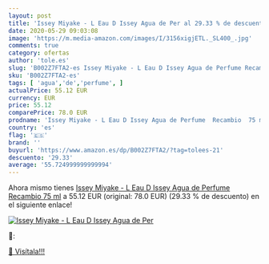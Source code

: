 ```yaml
---
layout: post
title: 'Issey Miyake - L Eau D Issey Agua de Per al 29.33 % de descuento'
date: 2020-05-29 09:03:08
image: 'https://m.media-amazon.com/images/I/3156xigjETL._SL400_.jpg'
comments: true
category: ofertas
author: 'tole.es'
slug: 'B002Z7FTA2-es Issey Miyake - L Eau D Issey Agua de Perfume Recambio 75 ml'
sku: 'B002Z7FTA2-es'
tags: [ 'agua','de','perfume', ]
actualPrice: 55.12 EUR
currency: EUR
price: 55.12
comparePrice: 78.0 EUR
prodname: 'Issey Miyake - L Eau D Issey Agua de Perfume  Recambio  75 ml'
country: 'es'
flag: '🇪🇸'
brand: ''
buyurl: 'https://www.amazon.es/dp/B002Z7FTA2/?tag=tolees-21'
descuento: '29.33'
average: '55.724999999999994'
---
```


Ahora mismo tienes [Issey Miyake - L Eau D Issey Agua de Perfume  Recambio  75 ml](https://www.amazon.es/dp/B002Z7FTA2/?tag=tolees-21) a 55.12 EUR (original: 78.0 EUR) (29.33 %  de descuento) en el siguiente enlace!

[![Issey Miyake - L Eau D Issey Agua de Per](https://m.media-amazon.com/images/I/3156xigjETL._SL400_.jpg)](https://www.amazon.es/dp/B002Z7FTA2/?tag=tolees-21)

🔎:


[🛒 Visítala!!!](https://www.amazon.es/dp/B002Z7FTA2/?tag=tolees-21)

